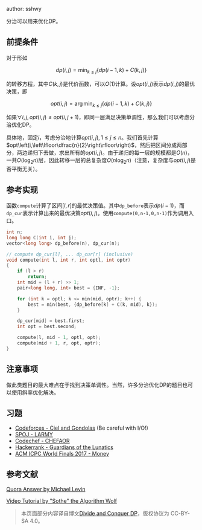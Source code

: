 author: sshwy

分治可以用来优化DP。

## 前提条件

对于形如

$$
dp(i, j) =\min_{k \leq j} \{ dp(i - 1, k) + C(k, j) \}
$$

的转移方程，其中$C(k,j)$是代价函数，可以$O(1)$计算。设$opt(i,j)$表示$dp(i,j)$的最优决策，即

$$
opt(i,j)=\arg\min_{k \leq j} \{ dp(i - 1, k) + C(k, j) \}
$$

如果$\forall i,j, opt(i,j)\le opt(i,j+1)$，即同一层满足决策单调性，那么我们可以考虑分治优化DP。

具体地，固定$i$，考虑分治地计算$opt(i,j),1\le j\le n$。我们首先计算$opt\left(i,\left\lfloor\dfrac{n}{2}\right\rfloor\right)$，然后把区间分成两部分，两边递归下去做，求出所有的$opt(i,j)$。由于递归的每一层的规模都是$O(n)$，一共$O(\log_2n)$层，因此转移一层的总复杂度$O(n\log_2n)$（注意，复杂度与$opt(i,j)$是否平衡无关）。

## 参考实现

函数`compute`计算了区间$[l,r]$的最优决策值。其中`dp_before`表示$dp(i-1)$，而`dp_cur`表示计算出来的最优决策$opt(i,j)$。使用`compute(0,n-1,0,n-1)`作为调用入口。

```cpp
int n;
long long C(int i, int j);
vector<long long> dp_before(n), dp_cur(n);

// compute dp_cur[l], ... dp_cur[r] (inclusive)
void compute(int l, int r, int optl, int optr)
{
    if (l > r)
        return;
    int mid = (l + r) >> 1;
    pair<long long, int> best = {INF, -1};

    for (int k = optl; k <= min(mid, optr); k++) {
        best = min(best, {dp_before[k] + C(k, mid), k});
    }

    dp_cur[mid] = best.first;
    int opt = best.second;

    compute(l, mid - 1, optl, opt);
    compute(mid + 1, r, opt, optr);
}
```

## 注意事项

做此类题目的最大难点在于找到决策单调性。当然，许多分治优化DP的题目也可以使用斜率优化解决。

## 习题

- [Codeforces - Ciel and Gondolas](https://codeforces.com/contest/321/problem/E) (Be careful with I/O!)
- [SPOJ - LARMY](https://www.spoj.com/problems/LARMY/)
- [Codechef - CHEFAOR](https://www.codechef.com/problems/CHEFAOR)
- [Hackerrank - Guardians of the Lunatics](https://www.hackerrank.com/contests/ioi-2014-practice-contest-2/challenges/guardians-lunatics-ioi14)
- [ACM ICPC World Finals 2017 - Money](https://open.kattis.com/problems/money)

## 参考文献
[Quora Answer by Michael Levin](https://www.quora.com/What-is-divide-and-conquer-optimization-in-dynamic-programming)

[Video Tutorial by "Sothe" the Algorithm Wolf](https://www.youtube.com/watch?v=wLXEWuDWnzI)

> 本页面部分内容译自博文[Divide and Conquer DP](https://cp-algorithms.com/dynamic_programming/divide-and-conquer-dp.html)，版权协议为 CC-BY-SA 4.0。

